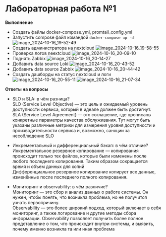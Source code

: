 # Лабораторная работа №1
**Выполнение**
- Создать файлы docker-compose.yml, promtail_config.yml
- Запустить compose файл командой `docker-compose up -d`
![image_2024-10-16_19-52-49](https://github.com/user-attachments/assets/d8a791ea-c63b-4d37-b811-8f51e14abb18)
- Создать администратора на nextcloud
  ![image_2024-10-16_19-58-55](https://github.com/user-attachments/assets/e8317542-1dfb-4c41-a85f-0d76e6cff250)
- Проверка логов neextcloud
  ![image_2024-10-16_20-09-10](https://github.com/user-attachments/assets/f3a2607b-f6da-41c6-81b2-cfb43a8c0984)
- Поднять Zabbix
  ![image_2024-10-16_20-14-27](https://github.com/user-attachments/assets/6972506e-cbc3-4c5a-9164-34668d465976)
- Добавить data source Loki
  ![image_2024-10-16_20-43-52](https://github.com/user-attachments/assets/50154aef-12a7-422a-b73c-45458119394e)
- Добавить data source Zabbix
  ![image_2024-10-16_20-44-42](https://github.com/user-attachments/assets/3c83cb6c-c978-4e6f-905f-623bc5d3081c)
- Создать дашборды на статус nextcloud и логи
![image_2024-10-16_20-55-11](https://github.com/user-attachments/assets/12817be5-0910-4fd2-8960-65d9d33edd09)
![image_2024-10-16_21-07-34](https://github.com/user-attachments/assets/7ab7bea5-7d5f-45dc-b4fc-2a31797cb968)

**Ответы на вопросы**
- SLO и SLA: в чём разница?  
SLO (Service Level Objective) — это цель и ожидаемый уровень доступности сервиса, который в идеале должен быть достигнут.  
SLA (Service Level Agreement) — это соглашение, где прописаны конкретные параметры качества обслуживания. Тут могут быть указаны различные метрики для измерения уровня доступности и производительности сервиса и, возможно, санкции за несоблюдение SLO  

- Инкрементальный и дифференциальный бэкап: в чём отличие?  
Инкрементальное резервное копирование — копирования происходит только тех файлов, которые были изменены после любого последнего копирования. Таким образом сокращается время и объем данных для копий  
Дифференциальное резервное копирование копирует все данные, изменённые после последнего полного копирования.  

- Мониторинг и observability: в чём различие?  
Мониторинг — это сбор и анализ данных о работе системы. Он нужен, чтобы понять, что возникла проблема, но не получится узнать первопричину.  
Observability — это более широкий подход, который включает в себя мониторинг, а также логирование и другие методы сбора информации.
Observability позволяет получить более полное представление о том, что происходит внутри системы, и выявить, почему именно возникла та или иная проблема
